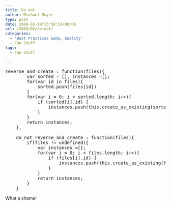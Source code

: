 ```yaml
---
title: Do not
author: Michael Mayer
type: post
date: 2009-02-18T13:50:51+00:00
url: /2009/02/do-not/
categories:
  - 'Best Practices &amp; Quality'
  - Fun Stuff
tags:
  - Fun Stuff

---
```

<pre>reverse_and_create : function(files){
        var sorted = [], instances =[];
        for(var id in files){
            sorted.push(files[id])
        }
        for(var i = 0; i &lt; sorted.length; i++){
            if (sorted[i].id) {
                instances.push(this.create_as_existing(sorted[i]));
            }
        }
        return instances;
    },

    do_not_reverse_and_create : function(files){
        if(files != undefined){
            var instances =[];
            for(var i = 0; i &lt; files.length; i++){
                if (files[i].id) {
                    instances.push(this.create_as_existing(files[i]));
                }
            }
            return instances;
        }
    } </pre>

What a shame!